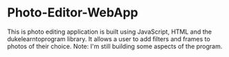 # Photo-Editor-WebApp
This is photo editing application is built using JavaScript, HTML and the dukelearntoprogram library. It allows a user to add filters and frames to photos of their choice.
Note: I'm still building some aspects of the program.
